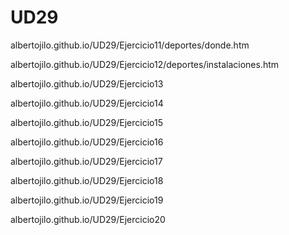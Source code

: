 # UD29

albertojilo.github.io/UD29/Ejercicio11/deportes/donde.htm

albertojilo.github.io/UD29/Ejercicio12/deportes/instalaciones.htm

albertojilo.github.io/UD29/Ejercicio13

albertojilo.github.io/UD29/Ejercicio14

albertojilo.github.io/UD29/Ejercicio15

albertojilo.github.io/UD29/Ejercicio16

albertojilo.github.io/UD29/Ejercicio17

albertojilo.github.io/UD29/Ejercicio18

albertojilo.github.io/UD29/Ejercicio19

albertojilo.github.io/UD29/Ejercicio20
